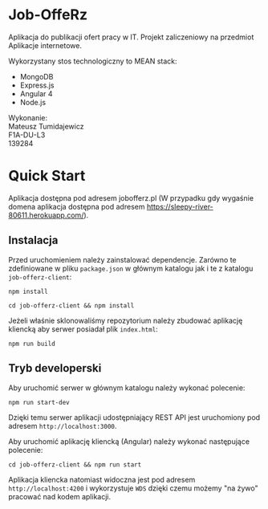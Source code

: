 Job-OffeRz
===
Aplikacja do publikacji ofert pracy w IT. Projekt zaliczeniowy na przedmiot Aplikacje internetowe.

Wykorzystany stos technologiczny to MEAN stack:
- MongoDB
- Express.js
- Angular 4
- Node.js

Wykonanie:  
Mateusz Tumidajewicz  
F1A-DU-L3  
139284

Quick Start
===
Aplikacja dostępna pod adresem jobofferz.pl (W przypadku gdy wygaśnie domena aplikacja dostępna pod adresem https://sleepy-river-80611.herokuapp.com/).

Instalacja
---
Przed uruchomieniem należy zainstalować dependencje. Zarówno te zdefiniowane w pliku `package.json` w głównym katalogu jak i te z katalogu `job-offerz-client`:
```
npm install
```

```
cd job-offerz-client && npm install
```

Jeżeli właśnie sklonowaliśmy repozytorium należy zbudować aplikację kliencką aby serwer posiadał plik `index.html`:
```
npm run build
```

Tryb developerski
---
Aby uruchomić serwer w głównym katalogu należy wykonać polecenie:
```
npm run start-dev
```

Dzięki temu serwer aplikacji udostępniający REST API jest uruchomiony pod adresem `http://localhost:3000`.

Aby uruchomić aplikację kliencką (Angular) należy wykonać następujące polecenie:
```
cd job-offerz-client && npm run start
```

Aplikacja kliencka natomiast widoczna jest pod adresem `http://localhost:4200` i wykorzystuje `WDS` dzięki czemu możemy "na żywo" pracować nad kodem aplikacji.
